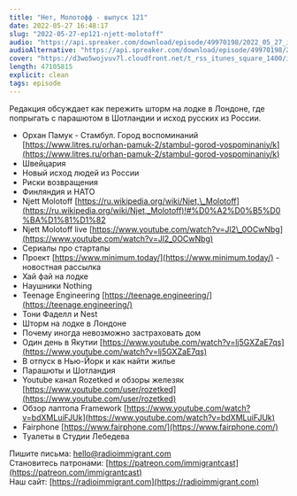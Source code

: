 ```yaml
---
title: "Нет, Молотофф - выпуск 121"
date: 2022-05-27 16:48:17
slug: "2022-05-27-ep121-njett-molotoff"
audio: "https://api.spreaker.com/download/episode/49970198/2022_05_27_icast_ep121_njett_molotoff.mp3"
audioAlternative: "https://api.spreaker.com/download/episode/49970198/2022_05_27_icast_ep121_njett_molotoff.mp3"
cover: "https://d3wo5wojvuv7l.cloudfront.net/t_rss_itunes_square_1400/images.spreaker.com/original/8c6d209631676608708670b9f5e05780.jpg"
length: 47105815
explicit: clean
tags: episode
---
```


Редакция обсуждает как пережить шторм на лодке в Лондоне, где попрыгать с парашютом в Шотландии и исход русских из России.  
  
* Орхан Памук - Стамбул. Город воспоминаний [https://www.litres.ru/orhan-pamuk-2/stambul-gorod-vospominaniy/k](https://www.litres.ru/orhan-pamuk-2/stambul-gorod-vospominaniy/k)  
* Швейцария  
* Новый исход людей из России  
* Риски возвращения  
* Финляндия и НАТО  
* Njett Molotoff [https://ru.wikipedia.org/wiki/Njet,\_Molotoff](https://ru.wikipedia.org/wiki/Njet,_Molotoff)!#%D0%A2%D0%B5%D0%BA%D1%81%D1%82  
* Njett Molotoff live [https://www.youtube.com/watch?v=Jl2\_0OCwNbg](https://www.youtube.com/watch?v=Jl2_0OCwNbg)  
* Сериалы про стартапы  
* Проект [https://www.minimum.today/](https://www.minimum.today/) - новостная рассылка  
* Хай фай на лодке  
* Наушники Nothing  
* Teenage Engineering [https://teenage.engineering/](https://teenage.engineering/)  
* Тони Фаделл и Nest  
* Шторм на лодке в Лондоне  
* Почему иногда невозможно застраховать дом  
* Один день в Якутии [https://www.youtube.com/watch?v=lj5GXZaE7qs](https://www.youtube.com/watch?v=lj5GXZaE7qs)  
* В отпуск в Нью-Йорк и как найти жилье  
* Парашюты и Шотландия  
* Youtube канал Rozetked и обзоры железяк [https://www.youtube.com/user/rozetked](https://www.youtube.com/user/rozetked)  
* Обзор лаптопа Framework [https://www.youtube.com/watch?v=bdXMLuiFJUk](https://www.youtube.com/watch?v=bdXMLuiFJUk)  
* Fairphone [https://www.fairphone.com/](https://www.fairphone.com/)  
* Туалеты в Студии Лебедева  
  
Пишите письма: [hello@radioimmigrant.com](mailto:hello@radioimmigrant.com)  
Становитесь патронами: [https://patreon.com/immigrantcast](https://patreon.com/immigrantcast)  
Наш сайт: [https://radioimmigrant.com](https://radioimmigrant.com)

